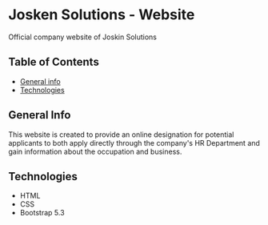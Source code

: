 # Josken Solutions - Website
Official company website of Joskin Solutions

## Table of Contents
* [General info](#general-info)
* [Technologies](#technologies)

## General Info
This website is created to provide an online designation for potential applicants to both apply directly through the company's HR Department and gain information about the occupation and business.

## Technologies
* HTML
* CSS
* Bootstrap 5.3

